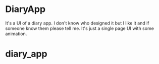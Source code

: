 # DiaryApp
It's a UI of a diary app. I don't know who designed it but I like it and if someone know them please tell me. It's just a single page UI with some animation.

# diary_app